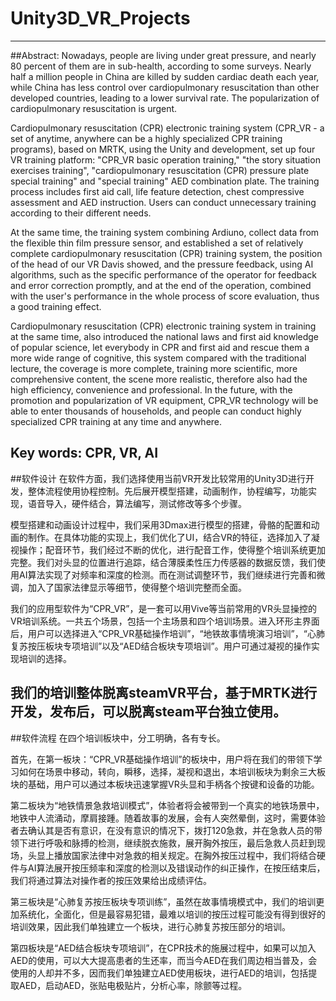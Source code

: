 # Unity3D_VR_Projects
---
##Abstract:
Nowadays, people are living under great pressure, and nearly 80 percent of them are in sub-health, according to some surveys. Nearly half a million people in China are killed by sudden cardiac death each year, while China has less control over cardiopulmonary resuscitation than other developed countries, leading to a lower survival rate. The popularization of cardiopulmonary resuscitation is urgent.

Cardiopulmonary resuscitation (CPR) electronic training system (CPR_VR - a set of anytime, anywhere can be a highly specialized CPR training programs), based on MRTK, using the Unity and development, set up four VR training platform: "CPR_VR basic operation training," "the story situation exercises training", "cardiopulmonary resuscitation (CPR) pressure plate special training" and "special training" AED combination plate. The training process includes first aid call, life feature detection, chest compressive assessment and AED instruction. Users can conduct unnecessary training according to their different needs.

At the same time, the training system combining Ardiuno, collect data from the flexible thin film pressure sensor, and established a set of relatively complete cardiopulmonary resuscitation (CPR) training system, the position of the head of our VR Davis showed, and the pressure feedback, using AI algorithms, such as the specific performance of the operator for feedback and error correction promptly, and at the end of the operation, combined with the user's performance in the whole process of score evaluation, thus a good training effect.

Cardiopulmonary resuscitation (CPR) electronic training system in training at the same time, also introduced the national laws and first aid knowledge of popular science, let everybody in CPR and first aid and rescue them a more wide range of cognitive, this system compared with the traditional lecture, the coverage is more complete, training more scientific, more comprehensive content, the scene more realistic, therefore also had the high efficiency, convenience and professional.
In the future, with the promotion and popularization of VR equipment, CPR_VR technology will be able to enter thousands of households, and people can conduct highly specialized CPR training at any time and anywhere.

**Key words: CPR, VR, AI**
---
##软件设计
在软件方面，我们选择使用当前VR开发比较常用的Unity3D进行开发，整体流程使用协程控制。先后展开模型搭建，动画制作，协程编写，功能实现，语音导入，硬件结合，算法编写，测试修改等多个步骤。

模型搭建和动画设计过程中，我们采用3Dmax进行模型的搭建，骨骼的配置和动画的制作。在具体功能的实现上，我们优化了UI，结合VR的特征，选择加入了凝视操作；配音环节，我们经过不断的优化，进行配音工作，使得整个培训系统更加完整。我们对头显的位置进行追踪，结合薄膜柔性压力传感器的数据反馈，我们使用AI算法实现了对频率和深度的检测。而在测试调整环节，我们继续进行完善和微调，加入了国家法律显示等细节，使得整个培训完整而全面。

我们的应用型软件为“CPR_VR”，是一套可以用Vive等当前常用的VR头显操控的VR培训系统。一共五个场景，包括一个主场景和四个培训场景。进入环形主界面后，用户可以选择进入“CPR_VR基础操作培训”，“地铁故事情境演习培训”，“心肺复苏按压板块专项培训”以及“AED结合板块专项培训”。用户可通过凝视的操作实现培训的选择。

我们的培训整体脱离steamVR平台，基于MRTK进行开发，发布后，可以脱离steam平台独立使用。
---
##软件流程
在四个培训板块中，分工明确，各有专长。

首先，在第一板块：“CPR_VR基础操作培训”的板块中，用户将在我们的带领下学习如何在场景中移动，转向，瞬移，选择，凝视和退出，本培训板块为剩余三大板块的基础，用户可以通过本板块迅速掌握VR头显和手柄各个按键和设备的功能。

第二板块为“地铁情景急救培训模式”，体验者将会被带到一个真实的地铁场景中，地铁中人流涌动，摩肩接踵。随着故事的发展，会有人突然晕倒，这时，需要体验者去确认其是否有意识，在没有意识的情况下，拨打120急救，并在急救人员的带领下进行呼吸和脉搏的检测，继续脱衣施救，展开胸外按压，最后急救人员赶到现场，头显上播放国家法律中对急救的相关规定。在胸外按压过程中，我们将结合硬件与AI算法展开按压频率和深度的检测以及错误动作的纠正操作，在按压结束后，我们将通过算法对操作者的按压效果给出成绩评估。

第三板块是“心肺复苏按压板块专项训练”，虽然在故事情境模式中，我们的培训更加系统化，全面化，但是最容易犯错，最难以培训的按压过程可能没有得到很好的培训效果，因此我们单独建立一个板块，进行心肺复苏按压部分的培训。

第四板块是“AED结合板块专项培训”，在CPR技术的施展过程中，如果可以加入AED的使用，可以大大提高患者的生还率，而当今AED在我们周边相当普及，会使用的人却并不多，因而我们单独建立AED使用板块，进行AED的培训，包括提取AED，启动AED，张贴电极贴片，分析心率，除颤等过程。
